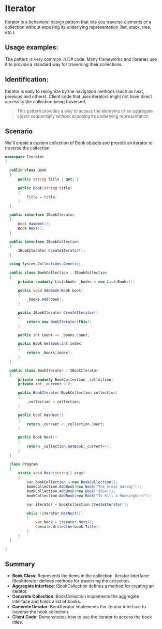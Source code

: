 # **Iterator**

Iterator is a behavioral design pattern that lets you traverse elements of a collection without exposing its underlying representation (list, stack, tree, etc.).

## Usage examples:
The pattern is very common in C# code. Many frameworks and libraries use it to provide a standard way for traversing their collections.


## Identification:
Iterator is easy to recognize by the navigation methods (such as next, previous and others). Client code that uses iterators might not have direct access to the collection being traversed.

> This pattern provides a way to access the elements of an aggregate object sequentially without exposing its underlying representation.

## Scenario
We'll create a custom collection of Book objects and provide an iterator to traverse the collection.

```cs
namespace Iterator
{

  public class Book
  {
      public string Title { get; }

      public Book(string title)
      {
          Title = title;
      }
  }

  public interface IBookIterator
  {
      bool HasNext();
      Book Next();
  }

  public interface IBookCollection
  {
      IBookIterator CreateIterator();
  }

  using System.Collections.Generic;

  public class BookCollection : IBookCollection
  {
      private readonly List<Book> _books = new List<Book>();

      public void AddBook(Book book)
      {
          _books.Add(book);
      }

      public IBookIterator CreateIterator()
      {
          return new BookIterator(this);
      }

      public int Count => _books.Count;

      public Book GetBook(int index)
      {
          return _books[index];
      }
  }

  public class BookIterator : IBookIterator
  {
      private readonly BookCollection _collection;
      private int _current = 0;

      public BookIterator(BookCollection collection)
      {
          _collection = collection;
      }

      public bool HasNext()
      {
          return _current < _collection.Count;
      }

      public Book Next()
      {
          return _collection.GetBook(_current++);
      }
  }

  class Program
  {
      static void Main(string[] args)
      {
          var bookCollection = new BookCollection();
          bookCollection.AddBook(new Book("The Great Gatsby"));
          bookCollection.AddBook(new Book("1984"));
          bookCollection.AddBook(new Book("To Kill a Mockingbird"));

          var iterator = bookCollection.CreateIterator();

          while (iterator.HasNext())
          {
              var book = iterator.Next();
              Console.WriteLine(book.Title);
          }
      }
  }

}
```
## Summary
- **Book Class**: Represents the items in the collection.
Iterator Interface: IBookIterator defines methods for traversing the collection.
- **Aggregate Interface**: IBookCollection defines a method for creating an iterator.
- **Concrete Collection**: BookCollection implements the aggregate interface and holds a list of books.
- **Concrete Iterator**: BookIterator implements the iterator interface to traverse the book collection.
- **Client Code**: Demonstrates how to use the iterator to access the book titles.